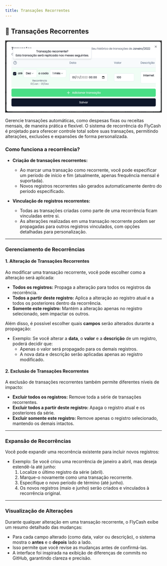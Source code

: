 ```yaml
---
title: Transações Recorrentes
---
```


## 🔁 Transações Recorrentes

<img src="../assets/recorrente-1.png" width="600px" />

Gerencie transações automáticas, como despesas fixas ou receitas mensais, de maneira prática e flexível. O sistema de recorrência do FlyCash é projetado para oferecer controle total sobre suas transações, permitindo alterações, exclusões e expansões de forma personalizada.

### **Como funciona a recorrência?**
- **Criação de transações recorrentes:** 
  - Ao marcar uma transação como recorrente, você pode especificar um período de início e fim (atualmente, apenas frequência mensal é suportada).
  - Novos registros recorrentes são gerados automaticamente dentro do período especificado.

- **Vinculação de registros recorrentes:**
  - Todas as transações criadas como parte de uma recorrência ficam vinculadas entre si.
  - As alterações realizadas em uma transação recorrente podem ser propagadas para outros registros vinculados, com opções detalhadas para personalização.

---

### **Gerenciamento de Recorrências**

#### **1. Alteração de Transações Recorrentes**
Ao modificar uma transação recorrente, você pode escolher como a alteração será aplicada:
- **Todos os registros:** Propaga a alteração para todos os registros da recorrência.
- **Todos a partir deste registro:** Aplica a alteração ao registro atual e a todos os posteriores dentro da recorrência.
- **Somente este registro:** Mantém a alteração apenas no registro selecionado, sem impactar os outros.

Além disso, é possível escolher quais **campos** serão alterados durante a propagação:
- Exemplo: Se você alterar a **data**, o **valor** e a **descrição** de um registro, poderá decidir que:
  - Apenas o valor será propagado para os demais registros.
  - A nova data e descrição serão aplicadas apenas ao registro modificado.

#### **2. Exclusão de Transações Recorrentes**
A exclusão de transações recorrentes também permite diferentes níveis de impacto:
- **Excluir todos os registros:** Remove toda a série de transações recorrentes.
- **Excluir todos a partir deste registro:** Apaga o registro atual e os posteriores da série.
- **Excluir somente este registro:** Remove apenas o registro selecionado, mantendo os demais intactos.

---

### **Expansão de Recorrências**

Você pode expandir uma recorrência existente para incluir novos registros:
- Exemplo: Se você criou uma recorrência de janeiro a abril, mas deseja estendê-la até junho:
  1. Localize o último registro da série (abril).
  2. Marque-o novamente como uma transação recorrente.
  3. Especifique o novo período de término (até junho).
  4. Os novos registros (maio e junho) serão criados e vinculados à recorrência original.

---

### **Visualização de Alterações**

Durante qualquer alteração em uma transação recorrente, o FlyCash exibe um resumo detalhado das mudanças:
- Para cada campo alterado (como data, valor ou descrição), o sistema mostra o **antes** e o **depois** lado a lado.
- Isso permite que você revise as mudanças antes de confirmá-las.
- A interface foi inspirada na exibição de diferenças de commits no GitHub, garantindo clareza e precisão.

